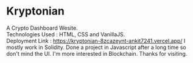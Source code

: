 # Kryptonian
A Crypto Dashboard Wesite.  
Technologies Used : HTML, CSS and VanillaJS.  
Deployment Link :
https://kryptonian-8zcazeynt-ankit7241.vercel.app/
I mostly work in Solidity. Done a project in Javascript after a long time so don't mind the UI. I'm more interested in Blockchain.
Thanks for visiting.

